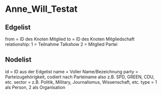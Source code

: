 # Anne_Will_Testat
## Edgelist
from = ID des Knoten Mitglied
to = ID des Knoten Mitgliedschaft
relationship:
1 = Teilnahme Talkshow
2 = Mitglied Partei

## Nodelist
id = ID aus der Edgelist
name = Voller Name/Bezeichnung
party = Parteizugehörigkeit, codiert nach Parteiname also z.B. SPD, GREEN, CDU, etc.
sector = z.B. Politik, Military, Journalismus, Wissenschaft, etc.
type =
1 als Person,
2 als Organisation

